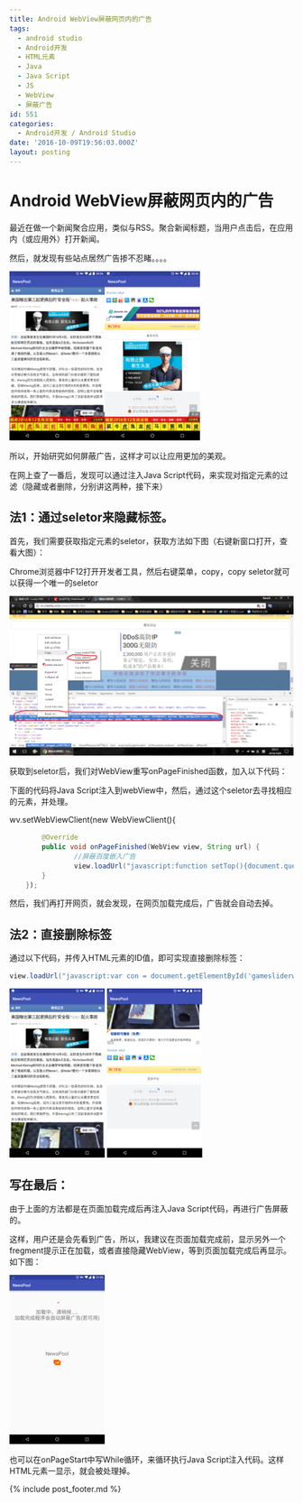 ```yaml
---
title: Android WebView屏蔽网页内的广告
tags:
  - android studio
  - Android开发
  - HTML元素
  - Java
  - Java Script
  - JS
  - WebView
  - 屏蔽广告
id: 551
categories:
  - Android开发 / Android Studio
date: '2016-10-09T19:56:03.000Z'
layout: posting
---
```


# Android WebView屏蔽网页内的广告

最近在做一个新闻聚合应用，类似与RSS。聚合新闻标题，当用户点击后，在应用内（或应用外）打开新闻。

然后，就发现有些站点居然广告掺不忍睹。。。。

[![screenshot_20161009-202650](https://raw.githubusercontent.com/ankanch/blog/master/images/wp-content/uploads/2016/10/Screenshot_20161009-202650-169x300.png)](https://raw.githubusercontent.com/ankanch/blog/master/images/wp-content/uploads/2016/10/Screenshot_20161009-202650.png)[![screenshot_20161009-202659](https://raw.githubusercontent.com/ankanch/blog/master/images/wp-content/uploads/2016/10/Screenshot_20161009-202659-169x300.png)](https://raw.githubusercontent.com/ankanch/blog/master/images/wp-content/uploads/2016/10/Screenshot_20161009-202659.png)

所以，开始研究如何屏蔽广告，这样才可以让应用更加的美观。

在网上查了一番后，发现可以通过注入Java Script代码，来实现对指定元素的过滤（隐藏或者删除，分别讲这两种，接下来）

## 法1：通过seletor来隐藏标签。

首先，我们需要获取指定元素的seletor，获取方法如下图（右键新窗口打开，查看大图）：

Chrome浏览器中F12打开开发者工具，然后右键菜单，copy，copy seletor就可以获得一个唯一的seletor

[![222](https://raw.githubusercontent.com/ankanch/blog/master/images/wp-content/uploads/2016/10/222-1024x576.png)](https://raw.githubusercontent.com/ankanch/blog/master/images/wp-content/uploads/2016/10/222.png)

获取到seletor后，我们对WebView重写onPageFinished函数，加入以下代码：

下面的代码将Java Script注入到webView中，然后，通过这个seletor去寻找相应的元素，并处理。

wv.setWebViewClient(new WebViewClient(){

```java
        @Override
        public void onPageFinished(WebView view, String url) {
                //屏蔽百度嵌入广告
                view.loadUrl("javascript:function setTop(){document.querySelector('#BAIDU_SSP__wrapper_u2578965_0').style.display=\"none\";}setTop();");
        }
    });
```

然后，我们再打开网页，就会发现，在网页加载完成后，广告就会自动去掉。

## 法2：直接删除标签

通过以下代码，并传入HTML元素的ID值，即可实现直接删除标签：

```java
view.loadUrl("javascript:var con = document.getElementById('gamesliderwrap'); con.parentNode.removeChild(con); ");
```

[![screenshot_20161009-202817](https://raw.githubusercontent.com/ankanch/blog/master/images/wp-content/uploads/2016/10/Screenshot_20161009-202817-169x300.png)](https://raw.githubusercontent.com/ankanch/blog/master/images/wp-content/uploads/2016/10/Screenshot_20161009-202817.png) [![screenshot_20161009-202822](https://raw.githubusercontent.com/ankanch/blog/master/images/wp-content/uploads/2016/10/Screenshot_20161009-202822-169x300.png)](https://raw.githubusercontent.com/ankanch/blog/master/images/wp-content/uploads/2016/10/Screenshot_20161009-202822.png)

## 写在最后：

由于上面的方法都是在页面加载完成后再注入Java Script代码，再进行广告屏蔽的。

这样，用户还是会先看到广告，所以，我建议在页面加载完成前，显示另外一个fregment提示正在加载，或者直接隐藏WebView，等到页面加载完成后再显示。如下图：

[![screenshot_20161009-210540](https://raw.githubusercontent.com/ankanch/blog/master/images/wp-content/uploads/2016/10/Screenshot_20161009-210540-169x300.png)](https://raw.githubusercontent.com/ankanch/blog/master/images/wp-content/uploads/2016/10/Screenshot_20161009-210540.png)

也可以在onPageStart中写While循环，来循环执行Java Script注入代码。这样HTML元素一显示，就会被处理掉。



{% include post_footer.md %}